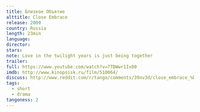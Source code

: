 ```yaml
---
title: Близкое Объятие
alttitle: Close Embrace
release: 2009
country: Russia
length: 23min
language:
director:
stars:
note: Love in the twilight years is just being together
trailer:
full: https://www.youtube.com/watch?v=7TDWwr1Ix00
imdb: http://www.kinopoisk.ru/film/510064/
discuss: http://www.reddit.com/r/tango/comments/39nv3d/close_embrace_%D0%B1%D0%BB%D0%B8%D0%B7%D0%BA%D0%BE%D0%B5_%D0%BE%D0%B1%D1%8A%D1%8F%D1%82%D0%B8%D0%B5_23min_2009_russia/
tags:
  - short
  - drama
tangoness: 2
---
```



